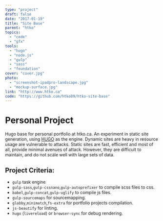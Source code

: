 ```yaml
---
type: "project"
draft: false
date: "2017-01-19"
title: "Site Base"
parent: "htko"
topics:
  - "code"
  - "gfx"
tools:
  - "hugo"
  - "node.js"
  - "gulp"
  - "sass"
  - "foundation"
cover: "cover.jpg"
photo:
  - "screenshot-ipadpro-landscape.jpg"
  - "mockup-surface.jpg"
link: "http://www.htko.ca"
code: "https://github.com/htko89/htko-site-base"
---
```

# Personal Project
Hugo base for personal portfolio at htko.ca. An experiment in static site generation, using [HUGO](http://gohugo.io/) as the engine. Dynamic sites are heavy in resource usage are vulnerable to attacks. Static sites are fast, efficient and most of all, provide minimal avenues of attack. However, they are difficult to maintain, and do not scale well with large sets of data.

## Project Criteria:
* `gulp` task engine
* `gulp-sass`,`gulp-cssnano`,`gulp-autoprefixer` to compile scss files to css.
* `babel`,`gulp-concat`,`gulp-uglify` to compile js files.
* `gulp-sourcemaps` for sourcemapping.
* `globby`,`minimatch`,`fs-extra` for portfolio projects compilation.
* `js-beautify` for linting.
* `hugo` (`livereload`) or `browser-sync` for debug rendering.
